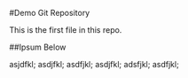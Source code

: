 #Demo Git Repository

This is the first file in this repo.

##Ipsum Below

asjdfkl; asdjfkl; asdfjkl;
asdjfkl; adsfjkl; asdfjkl;